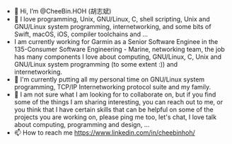 - 👋 Hi, I’m @CheeBin.HOH (胡志斌)
- 👀 I love programming, Unix, GNU/Linux, C, shell scripting, Unix and GNU/Linux system programming, internetworking, and some bits of Swift, macOS, iOS, compiler toolchains and ...
- I am currently working for Garmin as a Senior Software Enginee in the 135-Consumer Software Engineering - Marine, networking team, the job has many components I love about computing, GNU/Linux, C, Unix and GNU/Linux system programming (to some extent :)) and internetworking.
- 🌱 I'm currently putting all my personal time on GNU/Linux system programming, TCP/IP Internetworking protocol suite and my family.
- 💞️ I am not sure what I am looking for to collaborate on, but if you find some of the things I am sharing interesting, you can reach out to me, or you think that I have certain skills that can be helpful on some of the projects you are working on, please ping me too, let's chat, I love talk about computing, programming and design, ...
- 📫 How to reach me https://www.linkedin.com/in/cheebinhoh/

<!---
cheebinhoh/cheebinhoh is a ✨ special ✨ repository because its `README.md` (this file) appears on your GitHub profile.
You can click the Preview link to take a look at your changes.
--->
